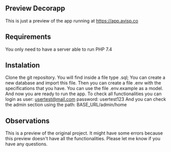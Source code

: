 ## Preview Decorapp

This is just a preview of the app running at https://app.avisp.co

## Requirements

You only need to have a server able to run PHP 7.4

## Instalation 

Clone the git repository. You will find inside a file type .sql; You can create a new database and import this file. Then you can create a file .env with the specifications that you have. You can use the file .env.example as a model.
And now you are ready to run the app.
To check all functionalities you can login as
user: usertest@mail.com
password: usertest123
And you can check the admin section using the path: BASE_URL/admin/home

## Observations

This is a preview of the original project. It might have some errors because this preview doesn't have all the functionalities.
Please let me know if you have any questions.
